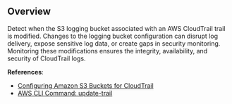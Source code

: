 ## Overview

Detect when the S3 logging bucket associated with an AWS CloudTrail trail is modified. Changes to the logging bucket configuration can disrupt log delivery, expose sensitive log data, or create gaps in security monitoring. Monitoring these modifications ensures the integrity, availability, and security of CloudTrail logs.

**References**:
- [Configuring Amazon S3 Buckets for CloudTrail](https://docs.aws.amazon.com/AmazonS3/latest/userguide/enable-cloudtrail-logging-for-s3.html)
- [AWS CLI Command: update-trail](https://awscli.amazonaws.com/v2/documentation/api/latest/reference/cloudtrail/update-trail.html)